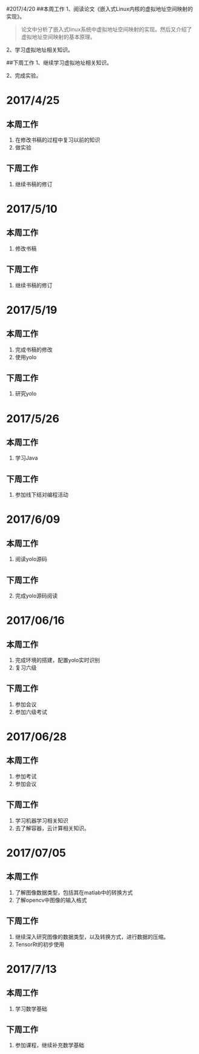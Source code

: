 #2017/4/20
##本周工作
1、阅读论文《嵌入式Linux内核的虚拟地址空间映射的实现》。

>论文中分析了嵌入式linux系统中虚拟地址空间映射的实现。然后又介绍了虚拟地址空间映射的基本原理。

2、学习虚拟地址相关知识。

##下周工作
1、继续学习虚拟地址相关知识。

2、完成实验。
# 2017/4/25
## 本周工作


1. 在修改书稿的过程中复习以前的知识
2. 做实验

## 下周工作


1. 继续书稿的修订

# 2017/5/10
## 本周工作

1. 修改书稿

 
## 下周工作

1. 继续书稿的修订

# 2017/5/19

## 本周工作
1. 完成书稿的修改
2. 使用yolo

## 下周工作
1. 研究yolo

# 2017/5/26

## 本周工作
1. 学习Java

## 下周工作

1. 参加线下结对编程活动
 
# 2017/6/09

## 本周工作
1. 阅读yolo源码

## 下周工作

2. 完成yolo源码阅读

# 2017/06/16
## 本周工作
1. 完成环境的搭建，配置yolo实时识别
2. 复习六级

## 下周工作
1. 参加会议
2. 参加六级考试

# 2017/06/28
## 本周工作
1. 参加考试
2. 参加会议

## 下周工作
1. 学习机器学习相关知识
2. 去了解容器，云计算相关知识。

# 2017/07/05
## 本周工作
1. 了解图像数据类型，包括其在matlab中的转换方式
2. 了解opencv中图像的输入格式
## 下周工作
1. 继续深入研究图像的数据类型，以及转换方式，进行数据的压缩。
2. TensorRt的初步使用


# 2017/7/13
## 本周工作
1. 学习数学基础

## 下周工作
1. 参加课程，继续补充数学基础

